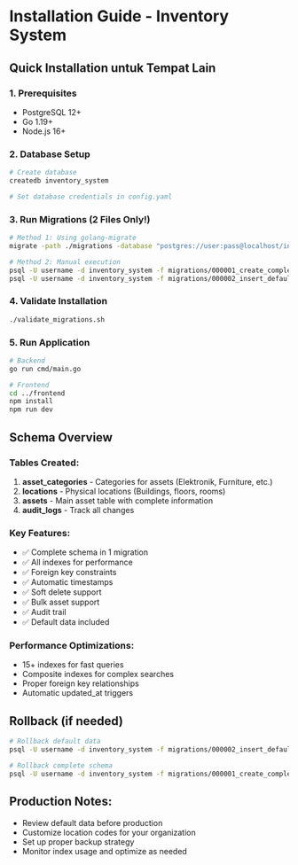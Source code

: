 # Installation Guide - Inventory System

## Quick Installation untuk Tempat Lain

### 1. Prerequisites
- PostgreSQL 12+ 
- Go 1.19+
- Node.js 16+

### 2. Database Setup
```bash
# Create database
createdb inventory_system

# Set database credentials in config.yaml
```

### 3. Run Migrations (2 Files Only!)
```bash
# Method 1: Using golang-migrate
migrate -path ./migrations -database "postgres://user:pass@localhost/inventory_system?sslmode=disable" up

# Method 2: Manual execution
psql -U username -d inventory_system -f migrations/000001_create_complete_schema.up.sql
psql -U username -d inventory_system -f migrations/000002_insert_default_data.up.sql
```

### 4. Validate Installation
```bash
./validate_migrations.sh
```

### 5. Run Application
```bash
# Backend
go run cmd/main.go

# Frontend
cd ../frontend
npm install
npm run dev
```

## Schema Overview

### Tables Created:
1. **asset_categories** - Categories for assets (Elektronik, Furniture, etc.)
2. **locations** - Physical locations (Buildings, floors, rooms)
3. **assets** - Main asset table with complete information
4. **audit_logs** - Track all changes

### Key Features:
- ✅ Complete schema in 1 migration
- ✅ All indexes for performance
- ✅ Foreign key constraints
- ✅ Automatic timestamps
- ✅ Soft delete support
- ✅ Bulk asset support
- ✅ Audit trail
- ✅ Default data included

### Performance Optimizations:
- 15+ indexes for fast queries
- Composite indexes for complex searches
- Proper foreign key relationships
- Automatic updated_at triggers

## Rollback (if needed)
```bash
# Rollback default data
psql -U username -d inventory_system -f migrations/000002_insert_default_data.down.sql

# Rollback complete schema
psql -U username -d inventory_system -f migrations/000001_create_complete_schema.down.sql
```

## Production Notes:
- Review default data before production
- Customize location codes for your organization
- Set up proper backup strategy
- Monitor index usage and optimize as needed

